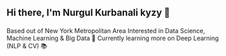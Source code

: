 ## Hi there, I'm  Nurgul Kurbanali kyzy 👋 <p>
  
Based out of New York Metropolitan Area 
Interested in Data Science, Machine Learning & Big Data 🌱
Currently learning more on Deep Learning (NLP & CV) 📚

<!--
**kamalova/kamalova** is a ✨ _special_ ✨ repository because its `README.md` (this file) appears on your GitHub profile.



